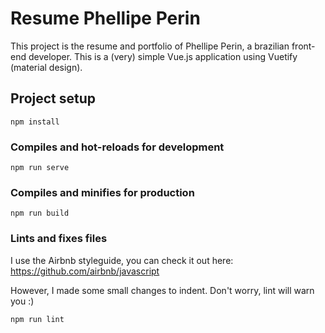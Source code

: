 # Resume Phellipe Perin
This project is the resume and portfolio of Phellipe Perin, a brazilian front-end developer. This is a (very) simple Vue.js application using Vuetify (material design).  

## Project setup
```
npm install
```

### Compiles and hot-reloads for development
```
npm run serve
```

### Compiles and minifies for production
```
npm run build
```

### Lints and fixes files
I use the Airbnb styleguide, you can check it out here: https://github.com/airbnb/javascript

However, I made some small changes to indent. Don't worry, lint will warn you :)
```
npm run lint
```
